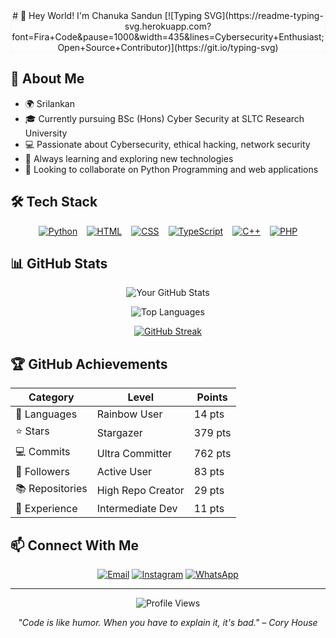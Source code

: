 <!-- Watermark Background -->
<div style="position: relative; text-align: center;">
  <img src="https://i.imgur.com/<imageID>.png" 
       alt="Hacker Banner" 
       style="width:100%; opacity:0.1; position:absolute; top:0; left:0; z-index:-1;" />

  <div align="center" style="position: relative; z-index: 1;">
    # 👋 Hey World! I'm Chanuka Sandun
    [![Typing SVG](https://readme-typing-svg.herokuapp.com?font=Fira+Code&pause=1000&width=435&lines=Cybersecurity+Enthusiast;Open+Source+Contributor)](https://git.io/typing-svg)
  </div>
</div>

## 🚀 About Me

- 🌍 Srilankan
- 🎓 Currently pursuing BSc (Hons) Cyber Security at SLTC Research University
- 💻 Passionate about Cybersecurity, ethical hacking, network security
- 🌱 Always learning and exploring new technologies
- 🔭 Looking to collaborate on Python Programming and web applications

## 🛠️ Tech Stack

<div align="center" style="display: flex; gap: 15px; flex-wrap: wrap; justify-content: center;">

  <!-- Python Badge with Hover Preview -->
  <div class="tooltip">
    <a href="https://github.com/chanuka8?tab=repositories&q=&type=&language=Python" target="_blank">
      <img src="https://img.shields.io/badge/Python-3776AB?style=for-the-badge&logo=python&logoColor=white" alt="Python">
    </a>
    <span class="tooltiptext">
      <b>Top Python Repos:</b><br>
      • CyberSecurity-Tools<br>
      • Python-Scripts<br>
      • WebScraper
    </span>
  </div>

  <!-- HTML Badge with Hover Preview -->
  <div class="tooltip">
    <a href="https://github.com/chanuka8?tab=repositories&q=&type=&language=HTML" target="_blank">
      <img src="https://img.shields.io/badge/HTML5-E34F26?style=for-the-badge&logo=html5&logoColor=white" alt="HTML">
    </a>
    <span class="tooltiptext">
      <b>Top HTML Repos:</b><br>
      • PortfolioWebsite<br>
      • LandingPage<br>
      • WebTemplates
    </span>
  </div>

  <!-- CSS Badge -->
  <div class="tooltip">
    <a href="https://github.com/chanuka8?tab=repositories&q=&type=&language=CSS" target="_blank">
      <img src="https://img.shields.io/badge/CSS3-1572B6?style=for-the-badge&logo=css3&logoColor=white" alt="CSS">
    </a>
    <span class="tooltiptext">
      <b>Top CSS Repos:</b><br>
      • PortfolioWebsite<br>
      • WebAnimations<br>
      • StyledComponents
    </span>
  </div>

  <!-- TypeScript Badge -->
  <div class="tooltip">
    <a href="https://github.com/chanuka8?tab=repositories&q=&type=&language=TypeScript" target="_blank">
      <img src="https://img.shields.io/badge/TypeScript-007ACC?style=for-the-badge&logo=typescript&logoColor=white" alt="TypeScript">
    </a>
    <span class="tooltiptext">
      <b>Top TypeScript Repos:</b><br>
      • WebAppTS<br>
      • ReactProjects<br>
      • APIClients
    </span>
  </div>

  <!-- C++ Badge -->
  <div class="tooltip">
    <a href="https://github.com/chanuka8?tab=repositories&q=&type=&language=C%2B%2B" target="_blank">
      <img src="https://img.shields.io/badge/C++-00599C?style=for-the-badge&logo=cplusplus&logoColor=white" alt="C++">
    </a>
    <span class="tooltiptext">
      <b>Top C++ Repos:</b><br>
      • GameEngine<br>
      • Algorithms<br>
      • DataStructures
    </span>
  </div>

  <!-- PHP Badge -->
  <div class="tooltip">
    <a href="https://github.com/chanuka8?tab=repositories&q=&type=&language=PHP" target="_blank">
      <img src="https://img.shields.io/badge/PHP-777BB4?style=for-the-badge&logo=php&logoColor=white" alt="PHP">
    </a>
    <span class="tooltiptext">
      <b>Top PHP Repos:</b><br>
      • CMSProjects<br>
      • PHPWebApps<br>
      • BackendScripts
    </span>
  </div>

</div>

<!-- Tooltip CSS -->
<style>
.tooltip {
  position: relative;
  display: inline-block;
  cursor: pointer;
}

.tooltip .tooltiptext {
  visibility: hidden;
  width: 200px;
  background-color: #111;
  color: #fff;
  text-align: left;
  border-radius: 6px;
  padding: 10px;
  position: absolute;
  z-index: 10;
  bottom: 125%;
  left: 50%;
  transform: translateX(-50%);
  opacity: 0;
  transition: opacity 0.3s;
  font-size: 12px;
  line-height: 1.4;
}

.tooltip:hover .tooltiptext {
  visibility: visible;
  opacity: 1;
}
</style>

## 📊 GitHub Stats

<div align="center">

![Your GitHub Stats](https://github-readme-stats.vercel.app/api?username=chanuka8&show_icons=true&theme=tokyonight)

![Top Languages](https://github-readme-stats.vercel.app/api/top-langs/?username=chanuka8&layout=compact&theme=tokyonight)

[![GitHub Streak](https://streak-stats.demolab.com?user=chanuka8&theme=tokyonight)](https://git.io/streak-stats)

</div>

## 🏆 GitHub Achievements

<div align="center">

| Category | Level | Points |
|----------|--------|---------|
| 🌈 Languages | Rainbow User | 14 pts |
| ⭐ Stars | Stargazer | 379 pts |
| 💻 Commits | Ultra Committer | 762 pts |
| 👥 Followers | Active User | 83 pts |
| 📚 Repositories | High Repo Creator | 29 pts |
| 💼 Experience | Intermediate Dev | 11 pts |

</div>

## 📫 Connect With Me

<div align="center">

[![Email](https://img.shields.io/badge/Email-D14836?style=for-the-badge&logo=gmail&logoColor=white)](mailto:chanuka12sandun@gmail.com)
[![Instagram](https://img.shields.io/badge/Instagram-E4405F?style=for-the-badge&logo=instagram&logoColor=white)](https://www.instagram.com/chanuka__sandun/profilecard/)
[![WhatsApp](https://img.shields.io/badge/WhatsApp-25D366?style=for-the-badge&logo=whatsapp&logoColor=white)](https://wa.me/+94702200735)

</div>

---

<div align="center">

![Profile Views](https://komarev.com/ghpvc/?username=chanuka8&color=blueviolet)

*"Code is like humor. When you have to explain it, it's bad." – Cory House*

</div>
